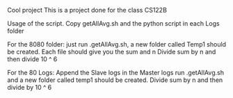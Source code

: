 Cool project
This is a project done for the class CS122B

Usage of the script.
Copy getAllAvg.sh and the python script in each Logs folder

For the 8080 folder:
just run .getAllAvg.sh, a new folder called Temp1 should be created.
Each file should give you the sum and n
Divide sum by n and then divide 10 ^ 6

For the 80 Logs:
Append the Slave logs in the Master logs
run .getAllAvg.sh and a new folder called temp1 should be created.
Divide sum by n and then divide by 10 ^ 6


